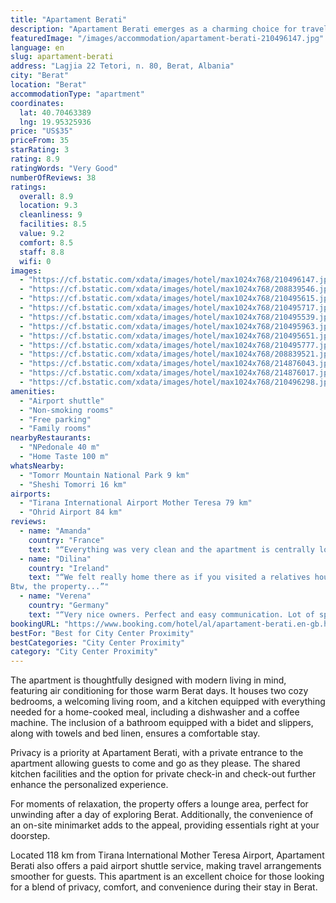 ```yaml
---
title: "Apartament Berati"
description: "Apartament Berati emerges as a charming choice for travelers seeking a blend of comfort and convenience in the heart of Berat."
featuredImage: "/images/accommodation/apartament-berati-210496147.jpg"
language: en
slug: apartament-berati
address: "Lagjia 22 Tetori, n. 80, Berat, Albania"
city: "Berat"
location: "Berat"
accommodationType: "apartment"
coordinates:
  lat: 40.70463389
  lng: 19.95325936
price: "US$35"
priceFrom: 35
starRating: 3
rating: 8.9
ratingWords: "Very Good"
numberOfReviews: 38
ratings:
  overall: 8.9
  location: 9.3
  cleanliness: 9
  facilities: 8.5
  value: 9.2
  comfort: 8.5
  staff: 8.8
  wifi: 0
images:
  - "https://cf.bstatic.com/xdata/images/hotel/max1024x768/210496147.jpg?k=aa98ab56d110914e20bf7f4e3e27395f9a4f97e036ab53f22d56267837eb58a3&o=&hp=1"
  - "https://cf.bstatic.com/xdata/images/hotel/max1024x768/208839546.jpg?k=451de13dc3690708aa7ad66fdadf857daa46a8f4736a2ae00275139905fac8a5&o=&hp=1"
  - "https://cf.bstatic.com/xdata/images/hotel/max1024x768/210495615.jpg?k=39f2b9c2c81e1c843a0971dc68916f6e07712085cf6140ddbb9c14b85b0654d1&o=&hp=1"
  - "https://cf.bstatic.com/xdata/images/hotel/max1024x768/210495717.jpg?k=84c9888c191ef81ffb580c3f50f5f3d493f28faef92e082a3c46bcc4b321c40d&o=&hp=1"
  - "https://cf.bstatic.com/xdata/images/hotel/max1024x768/210495539.jpg?k=dc2c2990fbcbd11826ac344c419fdf493748bf1c9f4f0b01ee0fafeb4fbf353e&o=&hp=1"
  - "https://cf.bstatic.com/xdata/images/hotel/max1024x768/210495963.jpg?k=7d05b0dce7758193c727f503e583e386c156bb578a99f3c4a20e23eac828878f&o=&hp=1"
  - "https://cf.bstatic.com/xdata/images/hotel/max1024x768/210495651.jpg?k=ed30bdd4c3d3c38d333e94a8fb548ad63bb6db952ab740e9dc3977ba495b99a1&o=&hp=1"
  - "https://cf.bstatic.com/xdata/images/hotel/max1024x768/210495777.jpg?k=66aa3325b684849bb89949b112254660ec418b1e10b00dab338c5d5c56e1c5b3&o=&hp=1"
  - "https://cf.bstatic.com/xdata/images/hotel/max1024x768/208839521.jpg?k=6f17535ede86af9160fff8718229702cf0a0c676f9ed2c681c67f28255493813&o=&hp=1"
  - "https://cf.bstatic.com/xdata/images/hotel/max1024x768/214876043.jpg?k=56f29da3560a92cb2502f294208bae3d281e0f7aa6b7e5dab6323a88be66b91d&o=&hp=1"
  - "https://cf.bstatic.com/xdata/images/hotel/max1024x768/214876017.jpg?k=30729c6ed0d40d321c1063a75237826110187f6cc1ba5a1af78d7363ff127c71&o=&hp=1"
  - "https://cf.bstatic.com/xdata/images/hotel/max1024x768/210496298.jpg?k=05909b4f91a7e37c33691256f30aaca1c1d6e6f5a0887bee61be696020b051f7&o=&hp=1"
amenities:
  - "Airport shuttle"
  - "Non-smoking rooms"
  - "Free parking"
  - "Family rooms"
nearbyRestaurants:
  - "NPedonale 40 m"
  - "Home Taste 100 m"
whatsNearby:
  - "Tomorr Mountain National Park 9 km"
  - "Sheshi Tomorri 16 km"
airports:
  - "Tirana International Airport Mother Teresa 79 km"
  - "Ohrid Airport 84 km"
reviews:
  - name: "Amanda"
    country: "France"
    text: "“Everything was very clean and the apartment is centrally located in Berat, perfect to spend a night or 2.”"
  - name: "Dilina"
    country: "Ireland"
    text: "“We felt really home there as if you visited a relatives house. The host is really cool and check in was smooth. The kitchen is properly equipped. They had a nice coffe pot. The cleaning is thoroughly done after each check out.
Btw, the property...”"
  - name: "Verena"
    country: "Germany"
    text: "“Very nice owners. Perfect and easy communication. Lot of space in the appartment. Very good Location in Center of Berat. Parking space available.”"
bookingURL: "https://www.booking.com/hotel/al/apartament-berati.en-gb.html?aid=8035640"
bestFor: "Best for City Center Proximity"
bestCategories: "City Center Proximity"
category: "City Center Proximity"
---
```


The apartment is thoughtfully designed with modern living in mind, featuring air conditioning for those warm Berat days. It houses two cozy bedrooms, a welcoming living room, and a kitchen equipped with everything needed for a home-cooked meal, including a dishwasher and a coffee machine. The inclusion of a bathroom equipped with a bidet and slippers, along with towels and bed linen, ensures a comfortable stay.

Privacy is a priority at Apartament Berati, with a private entrance to the apartment allowing guests to come and go as they please. The shared kitchen facilities and the option for private check-in and check-out further enhance the personalized experience.

For moments of relaxation, the property offers a lounge area, perfect for unwinding after a day of exploring Berat. Additionally, the convenience of an on-site minimarket adds to the appeal, providing essentials right at your doorstep.

Located 118 km from Tirana International Mother Teresa Airport, Apartament Berati also offers a paid airport shuttle service, making travel arrangements smoother for guests. This apartment is an excellent choice for those looking for a blend of privacy, comfort, and convenience during their stay in Berat.